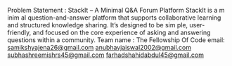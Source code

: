 Problem Statement : StackIt – A Minimal Q&A Forum Platform
StackIt is a m inim al question-and-answer platform that supports collaborative
learning and structured knowledge sharing. It’s designed to be sim ple, user- friendly,
and focused on the core experience of asking and answering questions within a
community.
Team name : The Fellowship Of Code
email: samikshyajena26@gmail.com
anubhavjaiswal2002@gmail.com
subhashreemishrs45@gmail.com
farhadshahidabdul45@gmail.com
